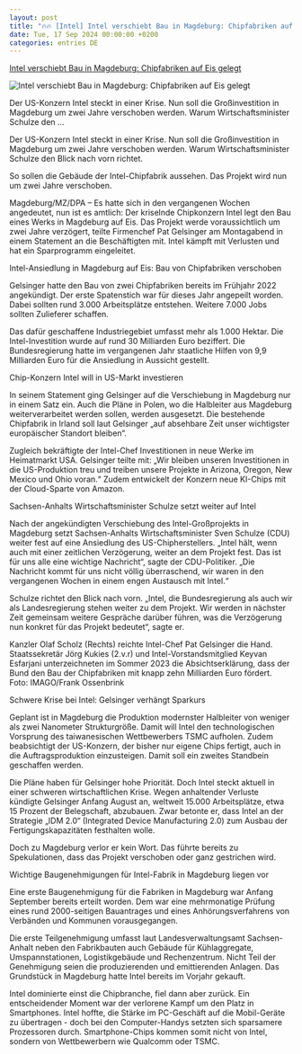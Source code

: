 ```yaml
---
layout: post
title: "🔥🔥 [Intel] Intel verschiebt Bau in Magdeburg: Chipfabriken auf Eis gelegt"
date: Tue, 17 Sep 2024 00:00:00 +0200
categories: entries DE
---
```

[Intel verschiebt Bau in Magdeburg: Chipfabriken auf Eis gelegt](https://www.mz.de/mitteldeutschland/wirtschaft/intel-chipfabrik-magdeburg-investition-verzoegerung-subventionen-3917392)

![Intel verschiebt Bau in Magdeburg: Chipfabriken auf Eis gelegt](https://bmg-images.forward-publishing.io/2024/09/16/0f3c093d-8cb1-4daf-8072-744e04fc1693.jpeg?rect=0%2C0%2C800%2C445&w=1024)

Der US-Konzern Intel steckt in einer Krise. Nun soll die Großinvestition in Magdeburg um zwei Jahre verschoben werden. Warum Wirtschaftsminister Schulze den ...

Der US-Konzern Intel steckt in einer Krise. Nun soll die Großinvestition in Magdeburg um zwei Jahre verschoben werden. Warum Wirtschaftsminister Schulze den Blick nach vorn richtet.

So sollen die Gebäude der Intel-Chipfabrik aussehen. Das Projekt wird nun um zwei Jahre verschoben.

Magdeburg/MZ/DPA – Es hatte sich in den vergangenen Wochen angedeutet, nun ist es amtlich: Der kriselnde Chipkonzern Intel legt den Bau eines Werks in Magdeburg auf Eis. Das Projekt werde voraussichtlich um zwei Jahre verzögert, teilte Firmenchef Pat Gelsinger am Montagabend in einem Statement an die Beschäftigten mit. Intel kämpft mit Verlusten und hat ein Sparprogramm eingeleitet.

Intel-Ansiedlung in Magdeburg auf Eis: Bau von Chipfabriken verschoben

Gelsinger hatte den Bau von zwei Chipfabriken bereits im Frühjahr 2022 angekündigt. Der erste Spatenstich war für dieses Jahr angepeilt worden. Dabei sollten rund 3.000 Arbeitsplätze entstehen. Weitere 7.000 Jobs sollten Zulieferer schaffen.

Das dafür geschaffene Industriegebiet umfasst mehr als 1.000 Hektar. Die Intel-Investition wurde auf rund 30 Milliarden Euro beziffert. Die Bundesregierung hatte im vergangenen Jahr staatliche Hilfen von 9,9 Milliarden Euro für die Ansiedlung in Aussicht gestellt.

Chip-Konzern Intel will in US-Markt investieren

In seinem Statement ging Gelsinger auf die Verschiebung in Magdeburg nur in einem Satz ein. Auch die Pläne in Polen, wo die Halbleiter aus Magdeburg weiterverarbeitet werden sollen, werden ausgesetzt. Die bestehende Chipfabrik in Irland soll laut Gelsinger „auf absehbare Zeit unser wichtigster europäischer Standort bleiben“.

Zugleich bekräftigte der Intel-Chef Investitionen in neue Werke im Heimatmarkt USA. Gelsinger teilte mit: „Wir bleiben unseren Investitionen in die US-Produktion treu und treiben unsere Projekte in Arizona, Oregon, New Mexico und Ohio voran.“ Zudem entwickelt der Konzern neue KI-Chips mit der Cloud-Sparte von Amazon.

Sachsen-Anhalts Wirtschaftsminister Schulze setzt weiter auf Intel

Nach der angekündigten Verschiebung des Intel-Großprojekts in Magdeburg setzt Sachsen-Anhalts Wirtschaftsminister Sven Schulze (CDU) weiter fest auf eine Ansiedlung des US-Chipherstellers. „Intel hält, wenn auch mit einer zeitlichen Verzögerung, weiter an dem Projekt fest. Das ist für uns alle eine wichtige Nachricht“, sagte der CDU-Politiker. „Die Nachricht kommt für uns nicht völlig überraschend, wir waren in den vergangenen Wochen in einem engen Austausch mit Intel.“

Schulze richtet den Blick nach vorn. „Intel, die Bundesregierung als auch wir als Landesregierung stehen weiter zu dem Projekt. Wir werden in nächster Zeit gemeinsam weitere Gespräche darüber führen, was die Verzögerung nun konkret für das Projekt bedeutet“, sagte er.

Kanzler Olaf Scholz (Rechts) reichte Intel-Chef Pat Gelsinger die Hand. Staatssekretär Jörg Kukies (2.v.r) und Intel-Vorstandsmitglied Keyvan Esfarjani unterzeichneten im Sommer 2023 die Absichtserklärung, dass der Bund den Bau der Chipfabriken mit knapp zehn Milliarden Euro fördert. Foto: IMAGO/Frank Ossenbrink

Schwere Krise bei Intel: Gelsinger verhängt Sparkurs

Geplant ist in Magdeburg die Produktion modernster Halbleiter von weniger als zwei Nanometer Strukturgröße. Damit will Intel den technologischen Vorsprung des taiwanesischen Wettbewerbers TSMC aufholen. Zudem beabsichtigt der US-Konzern, der bisher nur eigene Chips fertigt, auch in die Auftragsproduktion einzusteigen. Damit soll ein zweites Standbein geschaffen werden.

Die Pläne haben für Gelsinger hohe Priorität. Doch Intel steckt aktuell in einer schweren wirtschaftlichen Krise. Wegen anhaltender Verluste kündigte Gelsinger Anfang August an, weltweit 15.000 Arbeitsplätze, etwa 15 Prozent der Belegschaft, abzubauen. Zwar betonte er, dass Intel an der Strategie „IDM 2.0“ (Integrated Device Manufacturing 2.0) zum Ausbau der Fertigungskapazitäten festhalten wolle.

Doch zu Magdeburg verlor er kein Wort. Das führte bereits zu Spekulationen, dass das Projekt verschoben oder ganz gestrichen wird.

Wichtige Baugenehmigungen für Intel-Fabrik in Magdeburg liegen vor

Eine erste Baugenehmigung für die Fabriken in Magdeburg war Anfang September bereits erteilt worden. Dem war eine mehrmonatige Prüfung eines rund 2000-seitigen Bauantrages und eines Anhörungsverfahrens von Verbänden und Kommunen vorausgegangen.

Die erste Teilgenehmigung umfasst laut Landesverwaltungsamt Sachsen-Anhalt neben den Fabrikbauten auch Gebäude für Kühlaggregate, Umspannstationen, Logistikgebäude und Rechenzentrum. Nicht Teil der Genehmigung seien die produzierenden und emittierenden Anlagen. Das Grundstück in Magdeburg hatte Intel bereits im Vorjahr gekauft.

Intel dominierte einst die Chipbranche, fiel dann aber zurück. Ein entscheidender Moment war der verlorene Kampf um den Platz in Smartphones. Intel hoffte, die Stärke im PC-Geschäft auf die Mobil-Geräte zu übertragen - doch bei den Computer-Handys setzten sich sparsamere Prozessoren durch. Smartphone-Chips kommen somit nicht von Intel, sondern von Wettbewerbern wie Qualcomm oder TSMC.

